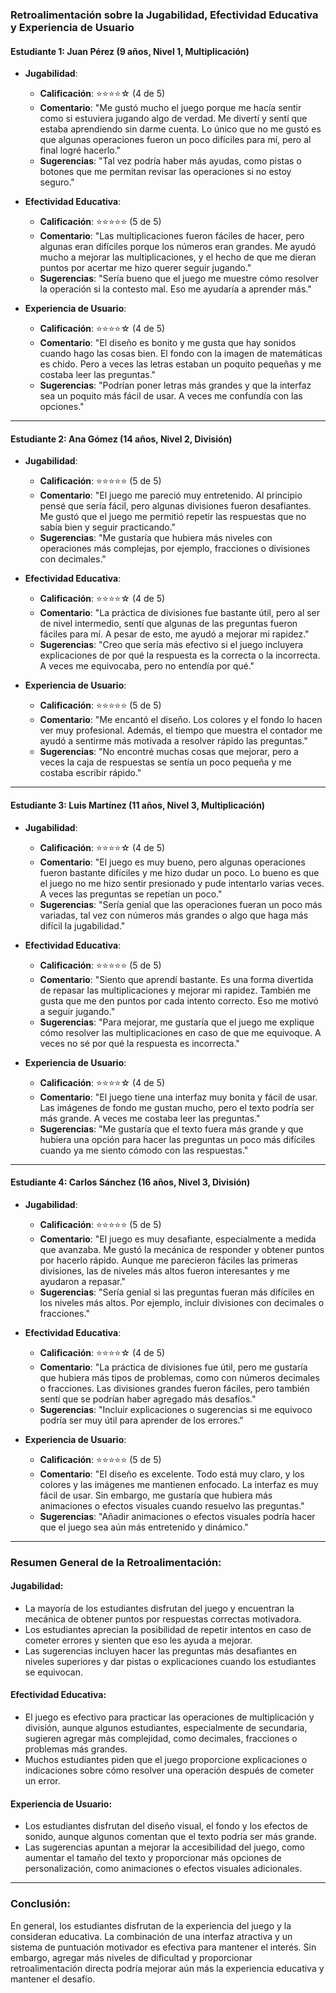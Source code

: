 ### **Retroalimentación sobre la Jugabilidad, Efectividad Educativa y Experiencia de Usuario**

#### **Estudiante 1: Juan Pérez (9 años, Nivel 1, Multiplicación)**

- **Jugabilidad**:
  - **Calificación**: ⭐⭐⭐⭐☆ (4 de 5)
  - **Comentario**: "Me gustó mucho el juego porque me hacía sentir como si estuviera jugando algo de verdad. Me divertí y sentí que estaba aprendiendo sin darme cuenta. Lo único que no me gustó es que algunas operaciones fueron un poco difíciles para mí, pero al final logré hacerlo."
  - **Sugerencias**: "Tal vez podría haber más ayudas, como pistas o botones que me permitan revisar las operaciones si no estoy seguro."

- **Efectividad Educativa**:
  - **Calificación**: ⭐⭐⭐⭐⭐ (5 de 5)
  - **Comentario**: "Las multiplicaciones fueron fáciles de hacer, pero algunas eran difíciles porque los números eran grandes. Me ayudó mucho a mejorar las multiplicaciones, y el hecho de que me dieran puntos por acertar me hizo querer seguir jugando."
  - **Sugerencias**: "Sería bueno que el juego me muestre cómo resolver la operación si la contesto mal. Eso me ayudaría a aprender más."

- **Experiencia de Usuario**:
  - **Calificación**: ⭐⭐⭐⭐☆ (4 de 5)
  - **Comentario**: "El diseño es bonito y me gusta que hay sonidos cuando hago las cosas bien. El fondo con la imagen de matemáticas es chido. Pero a veces las letras estaban un poquito pequeñas y me costaba leer las preguntas."
  - **Sugerencias**: "Podrían poner letras más grandes y que la interfaz sea un poquito más fácil de usar. A veces me confundía con las opciones."

---

#### **Estudiante 2: Ana Gómez (14 años, Nivel 2, División)**

- **Jugabilidad**:
  - **Calificación**: ⭐⭐⭐⭐⭐ (5 de 5)
  - **Comentario**: "El juego me pareció muy entretenido. Al principio pensé que sería fácil, pero algunas divisiones fueron desafiantes. Me gustó que el juego me permitió repetir las respuestas que no sabía bien y seguir practicando."
  - **Sugerencias**: "Me gustaría que hubiera más niveles con operaciones más complejas, por ejemplo, fracciones o divisiones con decimales."

- **Efectividad Educativa**:
  - **Calificación**: ⭐⭐⭐⭐☆ (4 de 5)
  - **Comentario**: "La práctica de divisiones fue bastante útil, pero al ser de nivel intermedio, sentí que algunas de las preguntas fueron fáciles para mí. A pesar de esto, me ayudó a mejorar mi rapidez."
  - **Sugerencias**: "Creo que sería más efectivo si el juego incluyera explicaciones de por qué la respuesta es la correcta o la incorrecta. A veces me equivocaba, pero no entendía por qué."

- **Experiencia de Usuario**:
  - **Calificación**: ⭐⭐⭐⭐⭐ (5 de 5)
  - **Comentario**: "Me encantó el diseño. Los colores y el fondo lo hacen ver muy profesional. Además, el tiempo que muestra el contador me ayudó a sentirme más motivada a resolver rápido las preguntas."
  - **Sugerencias**: "No encontré muchas cosas que mejorar, pero a veces la caja de respuestas se sentía un poco pequeña y me costaba escribir rápido."

---

#### **Estudiante 3: Luis Martínez (11 años, Nivel 3, Multiplicación)**

- **Jugabilidad**:
  - **Calificación**: ⭐⭐⭐⭐☆ (4 de 5)
  - **Comentario**: "El juego es muy bueno, pero algunas operaciones fueron bastante difíciles y me hizo dudar un poco. Lo bueno es que el juego no me hizo sentir presionado y pude intentarlo varias veces. A veces las preguntas se repetían un poco."
  - **Sugerencias**: "Sería genial que las operaciones fueran un poco más variadas, tal vez con números más grandes o algo que haga más difícil la jugabilidad."

- **Efectividad Educativa**:
  - **Calificación**: ⭐⭐⭐⭐⭐ (5 de 5)
  - **Comentario**: "Siento que aprendí bastante. Es una forma divertida de repasar las multiplicaciones y mejorar mi rapidez. También me gusta que me den puntos por cada intento correcto. Eso me motivó a seguir jugando."
  - **Sugerencias**: "Para mejorar, me gustaría que el juego me explique cómo resolver las multiplicaciones en caso de que me equivoque. A veces no sé por qué la respuesta es incorrecta."

- **Experiencia de Usuario**:
  - **Calificación**: ⭐⭐⭐⭐☆ (4 de 5)
  - **Comentario**: "El juego tiene una interfaz muy bonita y fácil de usar. Las imágenes de fondo me gustan mucho, pero el texto podría ser más grande. A veces me costaba leer las preguntas."
  - **Sugerencias**: "Me gustaría que el texto fuera más grande y que hubiera una opción para hacer las preguntas un poco más difíciles cuando ya me siento cómodo con las respuestas."

---

#### **Estudiante 4: Carlos Sánchez (16 años, Nivel 3, División)**

- **Jugabilidad**:
  - **Calificación**: ⭐⭐⭐⭐⭐ (5 de 5)
  - **Comentario**: "El juego es muy desafiante, especialmente a medida que avanzaba. Me gustó la mecánica de responder y obtener puntos por hacerlo rápido. Aunque me parecieron fáciles las primeras divisiones, las de niveles más altos fueron interesantes y me ayudaron a repasar."
  - **Sugerencias**: "Sería genial si las preguntas fueran más difíciles en los niveles más altos. Por ejemplo, incluir divisiones con decimales o fracciones."

- **Efectividad Educativa**:
  - **Calificación**: ⭐⭐⭐⭐☆ (4 de 5)
  - **Comentario**: "La práctica de divisiones fue útil, pero me gustaría que hubiera más tipos de problemas, como con números decimales o fracciones. Las divisiones grandes fueron fáciles, pero también sentí que se podrían haber agregado más desafíos."
  - **Sugerencias**: "Incluir explicaciones o sugerencias si me equivoco podría ser muy útil para aprender de los errores."

- **Experiencia de Usuario**:
  - **Calificación**: ⭐⭐⭐⭐⭐ (5 de 5)
  - **Comentario**: "El diseño es excelente. Todo está muy claro, y los colores y las imágenes me mantienen enfocado. La interfaz es muy fácil de usar. Sin embargo, me gustaría que hubiera más animaciones o efectos visuales cuando resuelvo las preguntas."
  - **Sugerencias**: "Añadir animaciones o efectos visuales podría hacer que el juego sea aún más entretenido y dinámico."

---

### **Resumen General de la Retroalimentación**:

#### **Jugabilidad**:
- La mayoría de los estudiantes disfrutan del juego y encuentran la mecánica de obtener puntos por respuestas correctas motivadora.
- Los estudiantes aprecian la posibilidad de repetir intentos en caso de cometer errores y sienten que eso les ayuda a mejorar.
- Las sugerencias incluyen hacer las preguntas más desafiantes en niveles superiores y dar pistas o explicaciones cuando los estudiantes se equivocan.

#### **Efectividad Educativa**:
- El juego es efectivo para practicar las operaciones de multiplicación y división, aunque algunos estudiantes, especialmente de secundaria, sugieren agregar más complejidad, como decimales, fracciones o problemas más grandes.
- Muchos estudiantes piden que el juego proporcione explicaciones o indicaciones sobre cómo resolver una operación después de cometer un error.

#### **Experiencia de Usuario**:
- Los estudiantes disfrutan del diseño visual, el fondo y los efectos de sonido, aunque algunos comentan que el texto podría ser más grande.
- Las sugerencias apuntan a mejorar la accesibilidad del juego, como aumentar el tamaño del texto y proporcionar más opciones de personalización, como animaciones o efectos visuales adicionales.

---

### **Conclusión**:
En general, los estudiantes disfrutan de la experiencia del juego y la consideran educativa. La combinación de una interfaz atractiva y un sistema de puntuación motivador es efectiva para mantener el interés. Sin embargo, agregar más niveles de dificultad y proporcionar retroalimentación directa podría mejorar aún más la experiencia educativa y mantener el desafío.
